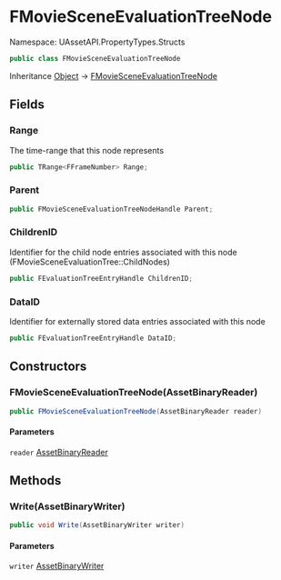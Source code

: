 # FMovieSceneEvaluationTreeNode

Namespace: UAssetAPI.PropertyTypes.Structs

```csharp
public class FMovieSceneEvaluationTreeNode
```

Inheritance [Object](https://docs.microsoft.com/en-us/dotnet/api/system.object) → [FMovieSceneEvaluationTreeNode](./uassetapi.propertytypes.structs.fmoviesceneevaluationtreenode.md)

## Fields

### **Range**

The time-range that this node represents

```csharp
public TRange<FFrameNumber> Range;
```

### **Parent**

```csharp
public FMovieSceneEvaluationTreeNodeHandle Parent;
```

### **ChildrenID**

Identifier for the child node entries associated with this node (FMovieSceneEvaluationTree::ChildNodes)

```csharp
public FEvaluationTreeEntryHandle ChildrenID;
```

### **DataID**

Identifier for externally stored data entries associated with this node

```csharp
public FEvaluationTreeEntryHandle DataID;
```

## Constructors

### **FMovieSceneEvaluationTreeNode(AssetBinaryReader)**

```csharp
public FMovieSceneEvaluationTreeNode(AssetBinaryReader reader)
```

#### Parameters

`reader` [AssetBinaryReader](./uassetapi.assetbinaryreader.md)<br>

## Methods

### **Write(AssetBinaryWriter)**

```csharp
public void Write(AssetBinaryWriter writer)
```

#### Parameters

`writer` [AssetBinaryWriter](./uassetapi.assetbinarywriter.md)<br>
